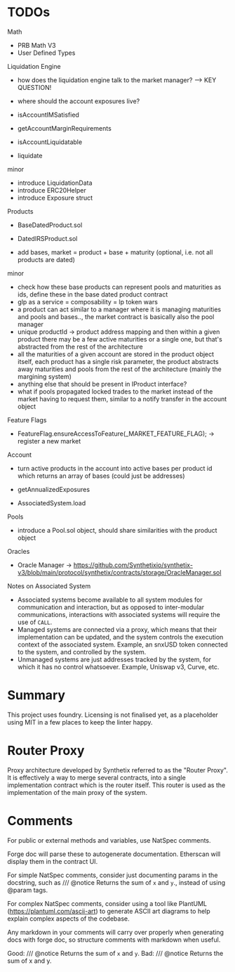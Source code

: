 # TODOs

Math
- PRB Math V3
- User Defined Types

Liquidation Engine

- how does the liquidation engine talk to the market manager? --> KEY QUESTION!
- where should the account exposures live?

- isAccountIMSatisfied
- getAccountMarginRequirements
- isAccountLiquidatable
- liquidate

minor
- introduce LiquidationData
- introduce ERC20Helper
- introduce Exposure struct

Products

- BaseDatedProduct.sol
- DatedIRSProduct.sol

- add bases, market = product + base + maturity (optional, i.e. not all products are dated)

minor
- check how these base products can represent pools and maturities as ids, define these in the base dated product contract
- glp as a service = composability = lp token wars
- a product can act similar to a manager where it is managing maturities and pools and bases.., the market contract is basically also the pool manager
- unique productId -> product address mapping and then within a given product there may be a few active maturities or a single one, but that's abstracted from the rest of the architecture
- all the maturities of a given account are stored in the product object itself, each product has a single risk parameter, the product abstracts away maturities and pools from the rest of the architecture (mainly the margining system)
- anything else that should be present in IProduct interface?
- what if pools propagated locked trades to the market instead of the market having to request them, similar to a notify transfer in the account object

Feature Flags

- FeatureFlag.ensureAccessToFeature(_MARKET_FEATURE_FLAG); -> register a new market

Account

- turn active products in the account into active bases per product id which returns an array of bases (could just be addresses)

- getAnnualizedExposures
- AssociatedSystem.load

Pools

- introduce a Pool.sol object, should share similarities with the product object

Oracles

- Oracle Manager -> https://github.com/Synthetixio/synthetix-v3/blob/main/protocol/synthetix/contracts/storage/OracleManager.sol

Notes on Associated System

- Associated systems become available to all system modules for communication and interaction, but as opposed to inter-modular communications, interactions with associated systems will require the use of `CALL`.
-  Managed systems are connected via a proxy, which means that their implementation can be updated, and the system controls the execution context of the associated system. Example, an snxUSD token connected to the system, and controlled by the system.
- Unmanaged systems are just addresses tracked by the system, for which it has no control whatsoever. Example, Uniswap v3, Curve, etc.


# Summary
This project uses foundry. Licensing is not finalised yet, as a placeholder using MIT in a few places to keep the linter happy.

# Router Proxy

Proxy architecture developed by Synthetix referred to as the "Router Proxy".
It is effectively a way to merge several contracts, into a single implementation contract which is the router itself. This router is used as the implementation of the main proxy of the system.

# Comments

For public or external methods and variables, use NatSpec comments.

Forge doc will parse these to autogenerate documentation. Etherscan will display them in the contract UI.

For simple NatSpec comments, consider just documenting params in the docstring, such as
/// @notice Returns the sum of `x` and `y`., instead of using @param tags.

For complex NatSpec comments, consider using a tool like PlantUML (https://plantuml.com/ascii-art) to generate ASCII art diagrams to help explain complex aspects of the codebase.

Any markdown in your comments will carry over properly when generating docs with forge doc, so structure comments with markdown when useful.

Good: /// @notice Returns the sum of `x` and `y`.
Bad: /// @notice Returns the sum of x and y.